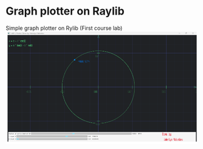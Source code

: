 # Graph plotter on Raylib
 Simple graph plotter on Rylib (First course lab)
![alt text](https://raw.githubusercontent.com/valentyn-kpi/graph-plotter-raylib/main/image.png)
